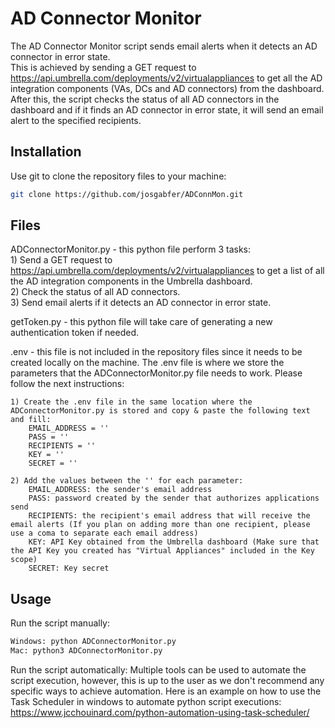 # AD Connector Monitor

The AD Connector Monitor script sends email alerts when it detects an AD connector in error state.  
This is achieved by sending a GET request to https://api.umbrella.com/deployments/v2/virtualappliances to get all the AD integration components (VAs, DCs and AD connectors) from the dashboard. After this, the script checks the status of all AD connectors in the dashboard and if it finds an AD connector in error state, it will send an email alert to the specified recipients.

## Installation

Use git to clone the repository files to your machine:

```bash
git clone https://github.com/josgabfer/ADConnMon.git
```

## Files

ADConnectorMonitor.py - this python file perform 3 tasks:  
    1) Send a GET request to https://api.umbrella.com/deployments/v2/virtualappliances to get a list of all the AD integration components in the Umbrella dashboard.  
    2) Check the status of all AD connectors.  
    3) Send email alerts if it detects an AD connector in error state.  

getToken.py - this python file will take care of generating a new authentication token if needed.

.env - this file is not included in the repository files since it needs to be created locally on the machine. The .env file is where we store the parameters that the ADConnectorMonitor.py file needs to work. Please follow the next instructions:  
```
1) Create the .env file in the same location where the ADConnectorMonitor.py is stored and copy & paste the following text and fill:  
    EMAIL_ADDRESS = ''  
    PASS = ''  
    RECIPIENTS = ''  
    KEY = ''  
    SECRET = ''  
```
```
2) Add the values between the '' for each parameter:  
    EMAIL_ADDRESS: the sender's email address  
    PASS: password created by the sender that authorizes applications send  
    RECIPIENTS: the recipient's email address that will receive the email alerts (If you plan on adding more than one recipient, please use a coma to separate each email address)  
    KEY: API Key obtained from the Umbrella dashboard (Make sure that the API Key you created has "Virtual Appliances" included in the Key scope)  
    SECRET: Key secret  
```

## Usage

Run the script manually:
```python
Windows: python ADConnectorMonitor.py
Mac: python3 ADConnectorMonitor.py
```

Run the script automatically:
Multiple tools can be used to automate the script execution, however, this is up to the user as we don't recommend any specific ways to achieve automation. Here is an example on how to use the Task Scheduler in windows to automate python script executions: https://www.jcchouinard.com/python-automation-using-task-scheduler/
